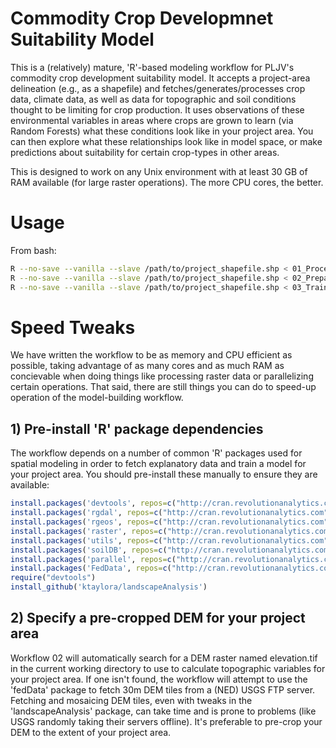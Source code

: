 # Commodity Crop Developmnet Suitability Model
This is a (relatively) mature, 'R'-based modeling workflow for PLJV's commodity crop development suitability model.  It accepts a project-area delineation (e.g., as a shapefile) and fetches/generates/processes crop data, climate data, as well as data for topographic and soil conditions thought to be limiting for crop production.  It uses observations of these environmental variables in areas where crops are grown to learn (via Random Forests) what these conditions look like in your project area.  You can then explore what these relationships look like in model space, or make predictions about suitability for certain crop-types in other areas.

This is designed to work on any Unix environment with at least 30 GB of RAM available (for large raster operations).  The more CPU cores, the better.  

# Usage
From bash:
``` bash
R --no-save --vanilla --slave /path/to/project_shapefile.shp < 01_Process_NASS_imagery.R
R --no-save --vanilla --slave /path/to/project_shapefile.shp < 02_Prepare_explanatory_data.R
R --no-save --vanilla --slave /path/to/project_shapefile.shp < 03_Train_Random_Forest.R
```
# Speed Tweaks
We have written the workflow to be as memory and CPU efficient as possible, taking advantage of as many cores and as much RAM as concievable when doing things like processing raster data or parallelizing certain operations.  That said, there are still things you can do to speed-up operation of the model-building workflow.

## 1) Pre-install 'R' package dependencies
The workflow depends on a number of common 'R' packages used for spatial modeling in order to fetch explanatory data and train a model for your project area. You should pre-install these manually to ensure they are available:
``` r
install.packages('devtools', repos=c("http://cran.revolutionanalytics.com","http://cran.us.r-project.org"))
install.packages('rgdal', repos=c("http://cran.revolutionanalytics.com","http://cran.us.r-project.org"))
install.packages('rgeos', repos=c("http://cran.revolutionanalytics.com","http://cran.us.r-project.org"))
install.packages('raster', repos=c("http://cran.revolutionanalytics.com","http://cran.us.r-project.org"))
install.packages('utils', repos=c("http://cran.revolutionanalytics.com","http://cran.us.r-project.org"))
install.packages('soilDB', repos=c("http://cran.revolutionanalytics.com","http://cran.us.r-project.org"))
install.packages('parallel', repos=c("http://cran.revolutionanalytics.com","http://cran.us.r-project.org"))
install.packages('FedData', repos=c("http://cran.revolutionanalytics.com","http://cran.us.r-project.org"))
require("devtools")
install_github('ktaylora/landscapeAnalysis')
```
## 2) Specify a pre-cropped DEM for your project area
Workflow 02 will automatically search for a DEM raster named elevation.tif in the current working directory to use to calculate topographic variables for your project area. If one isn't found, the workflow will attempt to use the 'fedData' package to fetch 30m DEM tiles from a (NED) USGS FTP server.  Fetching and mosaicing DEM tiles, even with tweaks in the 'landscapeAnalysis' package, can take time and is prone to problems (like USGS randomly taking their servers offline).  It's preferable to pre-crop your DEM to the extent of your project area.
